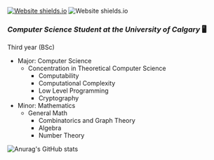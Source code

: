 [![Website shields.io](https://img.shields.io/website-up-down-green-red/http/shields.io.svg)](http://noah.binaryfox.ca/)
![Website shields.io](https://img.shields.io/badge/Maintained%3F-yes-green.svg)
### ***Computer Science Student at the University of Calgary*** :desktop_computer:
Third year (BSc)
* Major: Computer Science 
  * Concentration in Theoretical Computer Science
    * Computability
     * Computational Complexity
      * Low Level Programming
      * Cryptography  
* Minor: Mathematics
  * General Math
    * Combinatorics and Graph Theory 
     * Algebra
      * Number Theory 



![Anurag's GitHub stats](https://github-readme-stats.vercel.app/api?username=NoahPinel&theme=dark&show_icons=true)








